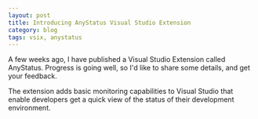 ```yaml
---
layout: post
title: Introducing AnyStatus Visual Studio Extension
category: blog
tags: vsix, anystatus
---
```


A few weeks ago, I have published a Visual Studio Extension called AnyStatus.
Progress is going well, so I'd like to share some details, and get your feedback.

The extension adds basic monitoring capabilities to Visual Studio that enable developers get a quick view of the status of their development environment.
